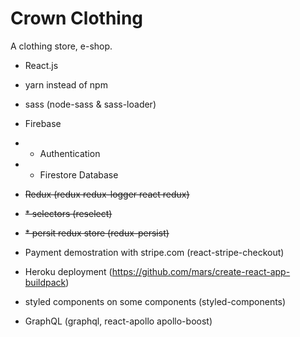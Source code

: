 # Crown Clothing

A clothing store, e-shop.

* React.js
* yarn instead of npm
* sass (node-sass & sass-loader)
* Firebase 
* * Authentication
* * Firestore Database

* ~~Redux (redux redux-logger react redux)~~
*  ~~* selectors (reselect)~~ 
*  ~~* persit redux store (redux-persist)~~ 
* Payment demostration with stripe.com (react-stripe-checkout)
* Heroku deployment (https://github.com/mars/create-react-app-buildpack)
* styled components on some components (styled-components)
* GraphQL (graphql, react-apollo apollo-boost)